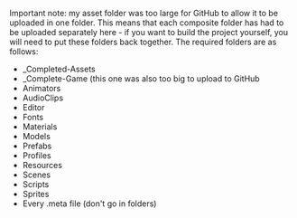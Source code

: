 Important note: my asset folder was too large for GitHub to allow it to be uploaded in one folder. This means that each composite folder has had to be uploaded separately here - if you want to build the project yourself, you will need to put these folders back together.
The required folders are as follows:
- _Completed-Assets
- _Complete-Game (this one was also too big to upload to GitHub
- Animators
- AudioClips
- Editor
- Fonts
- Materials
- Models
- Prefabs
- Profiles
- Resources
- Scenes
- Scripts
- Sprites
- Every .meta file (don't go in folders)
